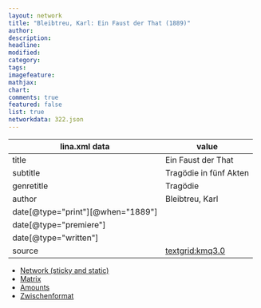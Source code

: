 ```yaml
---
layout: network
title: "Bleibtreu, Karl: Ein Faust der That (1889)"
author:
description:
headline:
modified:
category:
tags:
imagefeature: 
mathjax: 
chart: 
comments: true
featured: false
list: true
networkdata: 322.json
---
```

lina.xml data  | value
------------- | -------------
title|Ein Faust der That
subtitle|Tragödie in fünf Akten
genretitle|Tragödie
author|Bleibtreu, Karl
date[@type="print"][@when="1889"]|
date[@type="premiere"]|
date[@type="written"]|
source|[textgrid:kmq3.0](https://textgridlab.org/1.0/tgcrud-public/rest/textgrid:kmq3.0/data)



* [Network (sticky and static)](/linas/network322)
* [Matrix](/linas/matrix322)
* [Amounts](/linas/amount322)
* [Zwischenformat](/linas/lina322 )
